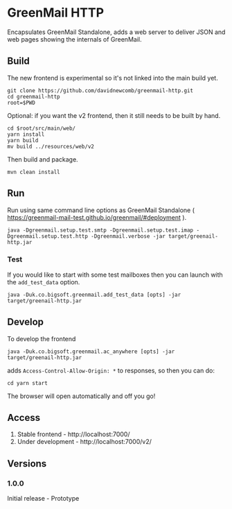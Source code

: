 # GreenMail HTTP

Encapsulates GreenMail Standalone, adds a web server to deliver JSON and web pages showing the internals of GreenMail.

## Build
The new frontend is experimental so it's not linked into the main build yet.
```
git clone https://github.com/davidnewcomb/greenmail-http.git
cd greenmail-http
root=$PWD
```
Optional: if you want the v2 frontend, then it still needs to be built by hand.
```
cd $root/src/main/web/
yarn install
yarn build
mv build ../resources/web/v2
```
Then build and package.
```
mvn clean install
```

## Run
Run using same command line options as GreenMail Standalone ( https://greenmail-mail-test.github.io/greenmail/#deployment ).

```
java -Dgreenmail.setup.test.smtp -Dgreenmail.setup.test.imap -Dgreenmail.setup.test.http -Dgreenmail.verbose -jar target/greenail-http.jar
```

### Test
If you would like to start with some test mailboxes then you can launch with the `add_test_data` option.

```
java -Duk.co.bigsoft.greenmail.add_test_data [opts] -jar target/greenail-http.jar
```

## Develop
To develop the frontend
```
java -Duk.co.bigsoft.greenmail.ac_anywhere [opts] -jar target/greenail-http.jar
```
adds `Access-Control-Allow-Origin: *` to responses, so then you can do:
```
cd yarn start
```
The browser will open automatically and off you go!


## Access
1. Stable frontend - http://localhost:7000/
1. Under development - http://localhost:7000/v2/

## Versions

### 1.0.0
Initial release - Prototype

